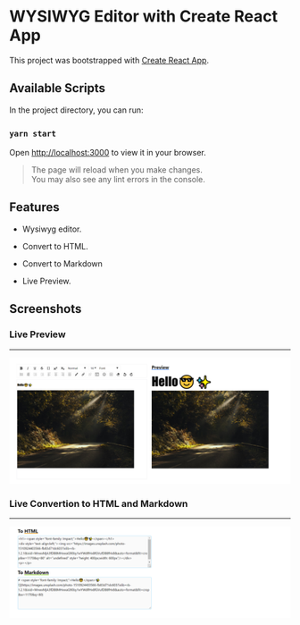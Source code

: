 # WYSIWYG Editor with Create React App

This project was bootstrapped with [Create React App](https://github.com/facebook/create-react-app).

## Available Scripts

In the project directory, you can run:

### `yarn start`

Open [http://localhost:3000](http://localhost:3000) to view it in your browser.

>The page will reload when you make changes.\
You may also see any lint errors in the console.

## Features

- Wysiwyg editor.

- Convert to HTML.

- Convert to Markdown

- Live Preview.

## Screenshots

### Live Preview
___

![Live Preview](./public/readme/preview.png)

### Live Convertion to HTML and Markdown
___

![Convert to HTML and Markdown](./public/readme/convert.png)